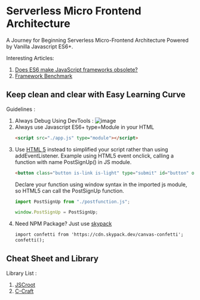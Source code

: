 # Serverless Micro Frontend Architecture

A Journey for Beginning Serverless Micro-Frontend Architecture Powered by Vanilla Javascript ES6+.

Interesting Articles:
1. [Does ES6 make JavaScript frameworks obsolete?](https://stackoverflow.blog/2021/11/10/does-es6-make-javascript-frameworks-obsolete/)
2. [Framework Benchmark](https://krausest.github.io/js-framework-benchmark/current.html)

## Keep clean and clear with Easy Learning Curve
Guidelines :
1. Always Debug Using DevTools :
   ![image](https://github.com/vanillajskit/vanillajskit.github.io/assets/11188109/b728d0c1-f610-4baf-ac72-29688730fde1)
2. Always use Javascript ES6+ type=Module in your HTML
   ```html
   <script src="./app.js" type="module"></script>
   ```
3. Use [HTML 5](https://www.tutorialspoint.com/html5/index.htm) instead to simplified your script rather than using addEventListener.
   Example using HTML5 event onclick, calling a function with name PostSignUp() in JS module.
   ```html
   <button class="button is-link is-light" type="submit" id="button" onclick="PostSignUp()">Submit</button>
   ```
   Declare your function using window syntax in the imported js module, so HTML5 can call the PostSignUp function.
   ```js
   import PostSignUp from "./postfunction.js";
   
   window.PostSignUp = PostSignUp;
   ```
5. Need NPM Package? Just use [skypack](https://www.skypack.dev/)
   ```html
   import confetti from 'https://cdn.skypack.dev/canvas-confetti';
   confetti();
   ```

## Cheat Sheet and Library

Library List :
1. [JSCroot](https://jscroot.github.io/)
2. [C-Craft](https://c-craftjs.github.io/)
